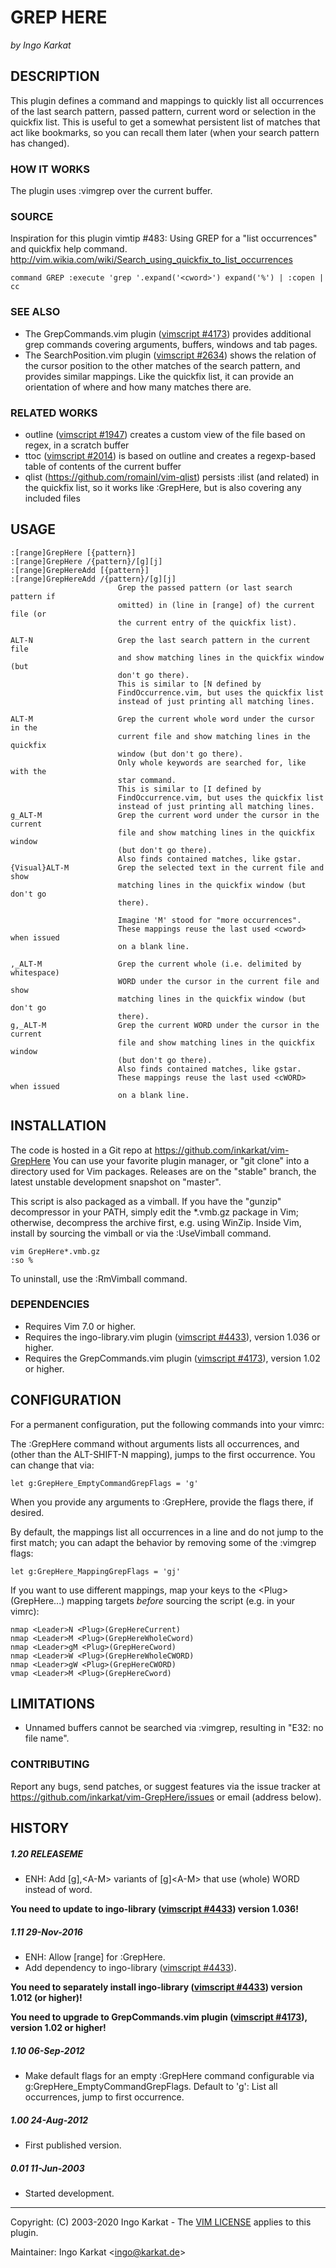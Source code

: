 GREP HERE
===============================================================================
_by Ingo Karkat_

DESCRIPTION
------------------------------------------------------------------------------

This plugin defines a command and mappings to quickly list all occurrences of
the last search pattern, passed pattern, current word or selection in the
quickfix list. This is useful to get a somewhat persistent list of matches
that act like bookmarks, so you can recall them later (when your search
pattern has changed).

### HOW IT WORKS

The plugin uses :vimgrep over the current buffer.

### SOURCE

Inspiration for this plugin vimtip #483: Using GREP for a "list occurrences" and quickfix help
command. http://vim.wikia.com/wiki/Search_using_quickfix_to_list_occurrences

    command GREP :execute 'grep '.expand('<cword>') expand('%') | :copen | cc

### SEE ALSO

- The GrepCommands.vim plugin ([vimscript #4173](http://www.vim.org/scripts/script.php?script_id=4173)) provides additional grep
  commands covering arguments, buffers, windows and tab pages.
- The SearchPosition.vim plugin ([vimscript #2634](http://www.vim.org/scripts/script.php?script_id=2634)) shows the relation of the
  cursor position to the other matches of the search pattern, and provides
  similar mappings. Like the quickfix list, it can provide an orientation of
  where and how many matches there are.

### RELATED WORKS

- outline ([vimscript #1947](http://www.vim.org/scripts/script.php?script_id=1947)) creates a custom view of the file based on regex,
  in a scratch buffer
- ttoc ([vimscript #2014](http://www.vim.org/scripts/script.php?script_id=2014)) is based on outline and creates a regexp-based table
  of contents of the current buffer
- qlist (https://github.com/romainl/vim-qlist) persists :ilist (and related)
  in the quickfix list, so it works like :GrepHere, but is also covering any
  included files

USAGE
------------------------------------------------------------------------------

    :[range]GrepHere [{pattern}]
    :[range]GrepHere /{pattern}/[g][j]
    :[range]GrepHereAdd [{pattern}]
    :[range]GrepHereAdd /{pattern}/[g][j]
                            Grep the passed pattern (or last search pattern if
                            omitted) in (line in [range] of) the current file (or
                            the current entry of the quickfix list).

    ALT-N                   Grep the last search pattern in the current file
                            and show matching lines in the quickfix window (but
                            don't go there).
                            This is similar to [N defined by
                            FindOccurrence.vim, but uses the quickfix list
                            instead of just printing all matching lines.

    ALT-M                   Grep the current whole word under the cursor in the
                            current file and show matching lines in the quickfix
                            window (but don't go there).
                            Only whole keywords are searched for, like with the
                            star command.
                            This is similar to [I defined by
                            FindOccurrence.vim, but uses the quickfix list
                            instead of just printing all matching lines.
    g_ALT-M                 Grep the current word under the cursor in the current
                            file and show matching lines in the quickfix window
                            (but don't go there).
                            Also finds contained matches, like gstar.
    {Visual}ALT-M           Grep the selected text in the current file and show
                            matching lines in the quickfix window (but don't go
                            there).

                            Imagine 'M' stood for "more occurrences".
                            These mappings reuse the last used <cword> when issued
                            on a blank line.

    ,_ALT-M                 Grep the current whole (i.e. delimited by whitespace)
                            WORD under the cursor in the current file and show
                            matching lines in the quickfix window (but don't go
                            there).
    g,_ALT-M                Grep the current WORD under the cursor in the current
                            file and show matching lines in the quickfix window
                            (but don't go there).
                            Also finds contained matches, like gstar.
                            These mappings reuse the last used <cWORD> when issued
                            on a blank line.

INSTALLATION
------------------------------------------------------------------------------

The code is hosted in a Git repo at
    https://github.com/inkarkat/vim-GrepHere
You can use your favorite plugin manager, or "git clone" into a directory used
for Vim packages. Releases are on the "stable" branch, the latest unstable
development snapshot on "master".

This script is also packaged as a vimball. If you have the "gunzip"
decompressor in your PATH, simply edit the \*.vmb.gz package in Vim; otherwise,
decompress the archive first, e.g. using WinZip. Inside Vim, install by
sourcing the vimball or via the :UseVimball command.

    vim GrepHere*.vmb.gz
    :so %

To uninstall, use the :RmVimball command.

### DEPENDENCIES

- Requires Vim 7.0 or higher.
- Requires the ingo-library.vim plugin ([vimscript #4433](http://www.vim.org/scripts/script.php?script_id=4433)), version 1.036 or
  higher.
- Requires the GrepCommands.vim plugin ([vimscript #4173](http://www.vim.org/scripts/script.php?script_id=4173)), version 1.02 or
  higher.

CONFIGURATION
------------------------------------------------------------------------------

For a permanent configuration, put the following commands into your vimrc:

The :GrepHere command without arguments lists all occurrences, and (other
than the ALT-SHIFT-N mapping), jumps to the first occurrence. You can change
that via:

    let g:GrepHere_EmptyCommandGrepFlags = 'g'

When you provide any arguments to :GrepHere, provide the flags there, if
desired.

By default, the mappings list all occurrences in a line and do not jump to the
first match; you can adapt the behavior by removing some of the :vimgrep
flags:

    let g:GrepHere_MappingGrepFlags = 'gj'

If you want to use different mappings, map your keys to the
&lt;Plug&gt;(GrepHere...) mapping targets _before_ sourcing the script (e.g. in your
vimrc):

    nmap <Leader>N <Plug>(GrepHereCurrent)
    nmap <Leader>M <Plug>(GrepHereWholeCword)
    nmap <Leader>gM <Plug>(GrepHereCword)
    nmap <Leader>W <Plug>(GrepHereWholeCWORD)
    nmap <Leader>gW <Plug>(GrepHereCWORD)
    vmap <Leader>M <Plug>(GrepHereCword)

LIMITATIONS
------------------------------------------------------------------------------

- Unnamed buffers cannot be searched via :vimgrep, resulting in "E32: no
  file name".

### CONTRIBUTING

Report any bugs, send patches, or suggest features via the issue tracker at
https://github.com/inkarkat/vim-GrepHere/issues or email (address below).

HISTORY
------------------------------------------------------------------------------

##### 1.20    RELEASEME
- ENH: Add [g],&lt;A-M&gt; variants of [g]&lt;A-M&gt; that use (whole) WORD instead of
  word.

__You need to update to ingo-library ([vimscript #4433](http://www.vim.org/scripts/script.php?script_id=4433)) version 1.036!__

##### 1.11    29-Nov-2016
- ENH: Allow [range] for :GrepHere.
- Add dependency to ingo-library ([vimscript #4433](http://www.vim.org/scripts/script.php?script_id=4433)).

__You need to separately install ingo-library ([vimscript #4433](http://www.vim.org/scripts/script.php?script_id=4433)) version
  1.012 (or higher)!__

__You need to upgrade to GrepCommands.vim plugin ([vimscript #4173](http://www.vim.org/scripts/script.php?script_id=4173)),
  version 1.02 or higher!__

##### 1.10    06-Sep-2012
- Make default flags for an empty :GrepHere command configurable via
g:GrepHere\_EmptyCommandGrepFlags. Default to 'g': List all occurrences, jump
to first occurrence.

##### 1.00    24-Aug-2012
- First published version.

##### 0.01    11-Jun-2003
- Started development.

------------------------------------------------------------------------------
Copyright: (C) 2003-2020 Ingo Karkat -
The [VIM LICENSE](http://vimdoc.sourceforge.net/htmldoc/uganda.html#license) applies to this plugin.

Maintainer:     Ingo Karkat &lt;ingo@karkat.de&gt;
